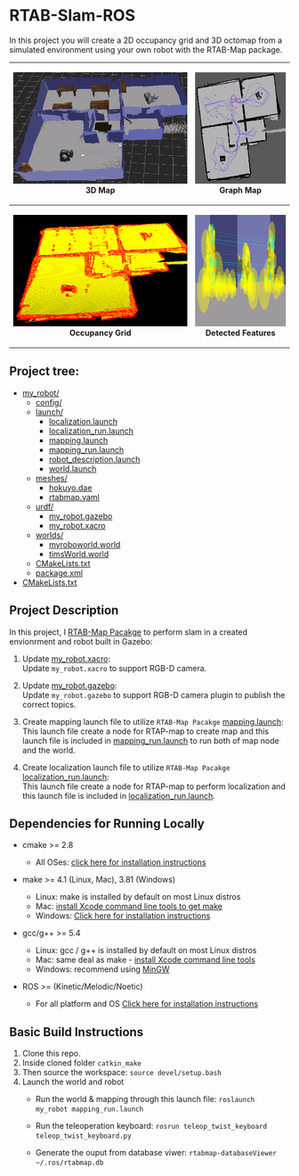 # RTAB-Slam-ROS
In this project you will create a 2D occupancy grid and 3D octomap from a simulated environment using your own robot with the RTAB-Map package.

<table style="width:100%">
  <tr>
    <th><p>
           <img src="img/3d_maps.png"
            alt="3D map" width="400" height="200"></a>
           <br>3D Map
        </p>
    </th>
    <th><p>
           <img src="img/grapgh.png"
            alt="graphmap" width="200" height="200"></a>
           <br>Graph Map
      </p>
    </th>
  </tr>
  <tr>
    <th><p>
           <img src="img/occupancy_grid.png"
            alt="occupancy grid" width="400" height="200"></a>
           <br>Occupancy Grid
      </p>
    </th>
    <th><p>
           <img src="img/matching_closure.png"
            alt="features" width="200" height="200"></a>
           <br>Detected Features
      </p>
    </th>
  </tr>
</table>

## Project tree:

* [my_robot/](./src/my_robot)
  * [config/](./src/my_robot/config)
  * [launch/](./src/my_robot/launch)
    * [localization.launch](./src/my_robot/launch/localization.launch)
    * [localization_run.launch](./src/my_robot/launch/localization_run.launch)
    * [mapping.launch](./src/my_robot/launch/mapping.launch)
    * [mapping_run.launch](./src/my_robot/launch/mapping_run.launch)
    * [robot_description.launch](./src/my_robot/launch/robot_description.launch)
    * [world.launch](./src/my_robot/launch/world.launch)
  * [meshes/](./src/my_robot/meshes)
    * [hokuyo.dae](./src/my_robot/meshes/hokuyo.dae)
    * [rtabmap.yaml](./src/my_robot/meshes/rtabmap.yaml)
  * [urdf/](./src/my_robot/urdf)
    * [my_robot.gazebo](./src/my_robot/urdf/my_robot.gazebo)
    * [my_robot.xacro](./src/my_robot/urdf/my_robot.xacro)
  * [worlds/](./src/my_robot/worlds)
    * [myroboworld.world](./src/my_robot/worlds/myroboworld.world)
    * [timsWorld.world](./src/my_robot/worlds/timsWorld.world)
  * [CMakeLists.txt](./src/my_robot/CMakeLists.txt)
  * [package.xml](./src/my_robot/package.xml)
* [CMakeLists.txt](./src/CMakeLists.txt)

## Project Description

In this project, I [RTAB-Map Pacakge](http://wiki.ros.org/rtabmap_ros) to perform slam in a created envionrment and robot built in Gazebo:

1. Update [my_robot.xacro](./src/my_robot/urdf/my_robot.xacro):  
Update `my_robot.xacro` to support RGB-D camera.

2. Update [my_robot.gazebo](./src/my_robot/urdf/my_robot.gazebo):  
Update `my_robot.gazebo` to support RGB-D camera plugin to publish the correct topics.

3. Create mapping launch file to utilize `RTAB-Map Pacakge`  [mapping.launch](./src/my_robot/launch/mapping.launch):  
This launch file create a node for RTAP-map to create map and this launch file is included in [mapping_run.launch](./src/my_robot/launch/mapping_run.launch) to run both of map node and the world.

4. Create localization launch file to utilize `RTAB-Map Pacakge`  [localization_run.launch](./src/my_robot/launch/localization_run.launch):  
This launch file create a node for RTAP-map to perform localization and this launch file is included in [localization_run.launch](./src/my_robot/launch/localization_run.launch).

## Dependencies for Running Locally
* cmake >= 2.8
  * All OSes: [click here for installation instructions](https://cmake.org/install/)
* make >= 4.1 (Linux, Mac), 3.81 (Windows)
  * Linux: make is installed by default on most Linux distros
  * Mac: [install Xcode command line tools to get make](https://developer.apple.com/xcode/features/)
  * Windows: [Click here for installation instructions](http://gnuwin32.sourceforge.net/packages/make.htm)

* gcc/g++ >= 5.4
  * Linux: gcc / g++ is installed by default on most Linux distros
  * Mac: same deal as make - [install Xcode command line tools](https://developer.apple.com/xcode/features/)
  * Windows: recommend using [MinGW](http://www.mingw.org/)

* ROS  >= (Kinetic/Melodic/Noetic)
  * For all platform and OS [Click here for installation instructions](http://wiki.ros.org/ROS/Installation)

## Basic Build Instructions

1. Clone this repo.
2. Inside cloned folder `catkin_make`
3. Then source the workspace: `source devel/setup.bash`
4. Launch the world and robot
    - Run the world & mapping through this launch file:
    `roslaunch my_robot mapping_run.launch`

    - Run the teleoperation keyboard:
    `rosrun teleop_twist_keyboard teleop_twist_keyboard.py`

    - Generate the ouput from database viwer:
    `rtabmap-databaseViewer ~/.ros/rtabmap.db`
